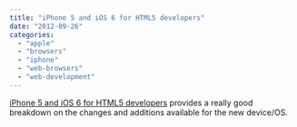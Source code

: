 ```yaml
---
title: "iPhone 5 and iOS 6 for HTML5 developers"
date: "2012-09-26"
categories: 
  - "apple"
  - "browsers"
  - "iphone"
  - "web-browsers"
  - "web-development"
---
```


[iPhone 5 and iOS 6 for HTML5 developers](http://www.mobilexweb.com/blog/iphone-5-ios-6-html5-developers) provides a really good breakdown on the changes and additions available for the new device/OS.
